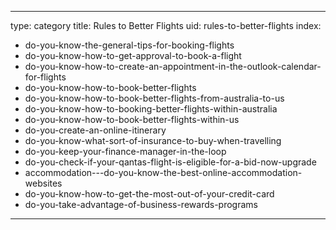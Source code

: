 
---
type: category
title: Rules to Better Flights
uid: rules-to-better-flights
index:
 - do-you-know-the-general-tips-for-booking-flights
 - do-you-know-how-to-get-approval-to-book-a-flight
 - do-you-know-how-to-create-an-appointment-in-the-outlook-calendar-for-flights
 - do-you-know-how-to-book-better-flights
 - do-you-know-how-to-book-better-flights-from-australia-to-us
 - do-you-know-how-to-booking-better-flights-within-australia
 - do-you-know-how-to-book-better-flights-within-us
 - do-you-create-an-online-itinerary
 - do-you-know-what-sort-of-insurance-to-buy-when-travelling
 - do-you-keep-your-finance-manager-in-the-loop
 - do-you-check-if-your-qantas-flight-is-eligible-for-a-bid-now-upgrade
 - accommodation---do-you-know-the-best-online-accommodation-websites
 - do-you-know-how-to-get-the-most-out-of-your-credit-card
 - do-you-take-advantage-of-business-rewards-programs
---



